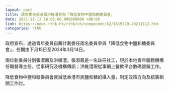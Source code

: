 ```yaml
---
layout: post
title: 政府委任張淑鳳洪維澧參與「降低食物中鹽和糖委員會」
date: 2021-11-12 16:01:08.000000000 +08:00
link: https://news.rthk.hk/rthk/ch/component/k2/1619519-20211112.htm
categories: rthk
---
```


政府宣布，透過青年委員自薦計劃委任兩名委員參與「降低食物中鹽和糖委員會」，任期由下月15日至2024年3月14日。
 
兩位新委員分別張淑鳳及洪維澧。張淑鳳是一名註冊社工，現於本地青年服務機構任職督導主任，從事研究及機構傳訊；洪維澧現從事網上餐飲平台數碼營銷工作。
 
降低食物中鹽和糖委員會就減低香港市民鹽和糖的攝入量，制定政策方向及統籌相關工作討。
